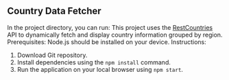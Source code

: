 
## Country Data Fetcher

In the project directory, you can run:
This project uses the [RestCountries](https://restcountries.eu/) API to dynamically fetch and display country information grouped by region.
Prerequisites: Node.js should be installed on your device. 
Instructions:
1.  Download Git repository.
2.  Install dependencies using the `npm install` command.
3.  Run the application on your local browser using `npm start`.
